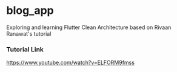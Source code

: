 # blog_app

Exploring and learning Flutter Clean Architecture based on Rivaan Ranawat's tutorial

### Tutorial Link
https://www.youtube.com/watch?v=ELFORM9fmss
